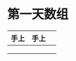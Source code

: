 # 第一天数组

| 手上 | 手上 |      |
| ---- | ---- | ---- |
|      |      |      |
|      |      |      |
|      |      |      |


